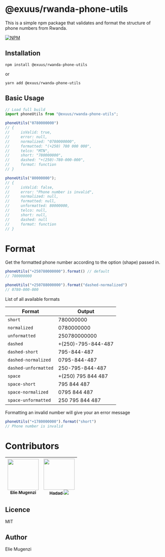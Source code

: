 # @exuus/rwanda-phone-utils

This is a simple npm package that validates and format the structure of phone numbers from Rwanda.

[![NPM](https://nodei.co/npm/@exuus/rwanda-phone-utils.png)](https://nodei.co/npm/@exuus/rwanda-phone-utils/)

## Installation

```cli
npm install @exuus/rwanda-phone-utils
```

or

```cli
yarn add @exuus/rwanda-phone-utils
```

## Basic Usage

```js
// Load full build
import phoneUtils from "@exuus/rwanda-phone-utils";

phoneUtils("0780000000")
// {
//     isValid: true,
//     error: null,
//     normalized: "0780000000",
//     formatted: "(+250) 780 000 000",
//     telco: "MTN",
//     short: "780000000",
//     dashed: "+(250)-780-000-000",
//     format: function
// }

phoneUtils("80000000");
// {
//     isValid: false,
//     error: "Phone number is invalid",
//     normalized: null,
//     formatted: null,
//     unformatted: 80000000,
//     telco: null,
//     short: null,
//     dashed: null
//     format: function
// }
```

# Format
Get the formatted phone number according to the option (shape) passed in.

```js 
phoneUtils("+250780000000").format() // default
// 780000000

phoneUtils("+250788000000").format("dashed-normalized")
// 0780-000-000
```


List of all available formats

| **Format**             | **Output**           |
|------------------------|----------------------|
| `short`                | 780000000            |
| `normalized`           | 0780000000           |
| `unformatted`          | 250780000000         |
| `dashed`               | +(250)-795-844-487   |
| `dashed-short`         | 795-844-487          |
| `dashed-normalized`    | 0795-844-487         |
| `dashed-unformatted`   | 250-795-844-487      |
| `space`                | +(250) 795 844 487   |
| `space-short`          | 795 844 487          |
| `space-normalized`     | 0795 844 487         |
| `space-unformatted`    | 250 795 844 487      |


Formatting an invalid number will give your an error message 
```js
phoneUtils("+1780000000").format("short")
// Phone number is invalid
```


# Contributors

| [<span><img src="https://github.com/eliemugenzi.png" width="100px;"><div><sub><b>Elie Mugenzi</b></sub></div></span>](https://github.com/eliemugenzi) | [<span><img src="https://github.com/dusmel.png" width="100px;"><div><sub><b>Hadad <img src="https://img.icons8.com/office/12/000000/twitter.png"/></b></sub></div></span>](https://twitter.com/hadad__) |
| ------------------------ | ------------------------------ |


## Licence

MIT

## Author

Elie Mugenzi
